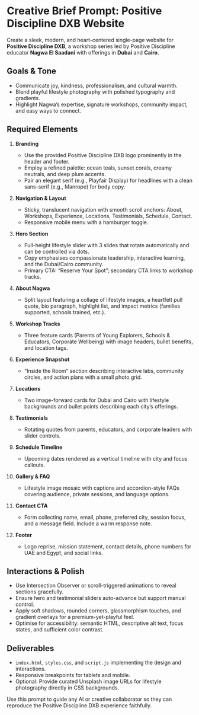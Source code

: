 # Creative Brief Prompt: Positive Discipline DXB Website

Create a sleek, modern, and heart-centered single-page website for **Positive Discipline DXB**, a workshop series led by Positive Discipline educator **Nagwa El Saadani** with offerings in **Dubai** and **Cairo**.

## Goals & Tone
- Communicate joy, kindness, professionalism, and cultural warmth.
- Blend playful lifestyle photography with polished typography and gradients.
- Highlight Nagwa’s expertise, signature workshops, community impact, and easy ways to connect.

## Required Elements
1. **Branding**
   - Use the provided Positive Discipline DXB logo prominently in the header and footer.
   - Employ a refined palette: ocean teals, sunset corals, creamy neutrals, and deep plum accents.
   - Pair an elegant serif (e.g., Playfair Display) for headlines with a clean sans-serif (e.g., Manrope) for body copy.

2. **Navigation & Layout**
   - Sticky, translucent navigation with smooth scroll anchors: About, Workshops, Experience, Locations, Testimonials, Schedule, Contact.
   - Responsive mobile menu with a hamburger toggle.

3. **Hero Section**
   - Full-height lifestyle slider with 3 slides that rotate automatically and can be controlled via dots.
   - Copy emphasises compassionate leadership, interactive learning, and the Dubai/Cairo community.
   - Primary CTA: “Reserve Your Spot”; secondary CTA links to workshop tracks.

4. **About Nagwa**
   - Split layout featuring a collage of lifestyle images, a heartfelt pull quote, bio paragraph, highlight list, and impact metrics (families supported, schools trained, etc.).

5. **Workshop Tracks**
   - Three feature cards (Parents of Young Explorers, Schools & Educators, Corporate Wellbeing) with image headers, bullet benefits, and location tags.

6. **Experience Snapshot**
   - “Inside the Room” section describing interactive labs, community circles, and action plans with a small photo grid.

7. **Locations**
   - Two image-forward cards for Dubai and Cairo with lifestyle backgrounds and bullet points describing each city’s offerings.

8. **Testimonials**
   - Rotating quotes from parents, educators, and corporate leaders with slider controls.

9. **Schedule Timeline**
   - Upcoming dates rendered as a vertical timeline with city and focus callouts.

10. **Gallery & FAQ**
    - Lifestyle image mosaic with captions and accordion-style FAQs covering audience, private sessions, and language options.

11. **Contact CTA**
    - Form collecting name, email, phone, preferred city, session focus, and a message field. Include a warm response note.

12. **Footer**
    - Logo reprise, mission statement, contact details, phone numbers for UAE and Egypt, and social links.

## Interactions & Polish
- Use Intersection Observer or scroll-triggered animations to reveal sections gracefully.
- Ensure hero and testimonial sliders auto-advance but support manual control.
- Apply soft shadows, rounded corners, glassmorphism touches, and gradient overlays for a premium-yet-playful feel.
- Optimise for accessibility: semantic HTML, descriptive alt text, focus states, and sufficient color contrast.

## Deliverables
- `index.html`, `styles.css`, and `script.js` implementing the design and interactions.
- Responsive breakpoints for tablets and mobile.
- Optional: Provide curated Unsplash image URLs for lifestyle photography directly in CSS backgrounds.

Use this prompt to guide any AI or creative collaborator so they can reproduce the Positive Discipline DXB experience faithfully.
